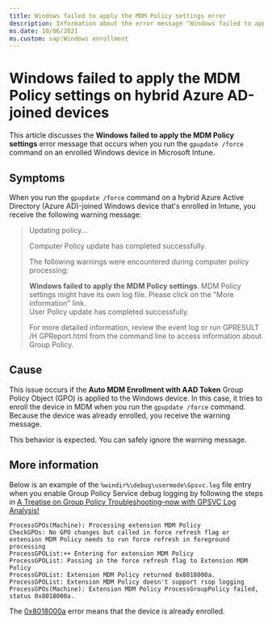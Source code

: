 ```yaml
---
title: Windows failed to apply the MDM Policy settings error
description: Information about the error message "Windows failed to apply the MDM Policy settings" when you force a Group Policy update on Intune-enrolled hybrid Azure AD-joined devices.
ms.date: 10/06/2021
ms.custom: sap:Windows enrollment
---
```


# Windows failed to apply the MDM Policy settings on hybrid Azure AD-joined devices

This article discusses the **Windows failed to apply the MDM Policy settings** error message that occurs when you run the `gpupdate /force` command on an enrolled Windows device in Microsoft Intune.

## Symptoms

When you run the `gpupdate /force` command on a hybrid Azure Active Directory (Azure AD)-joined Windows device that's enrolled in Intune, you receive the following warning message:

> Updating policy...
>
> Computer Policy update has completed successfully.
>
> The following warnings were encountered during computer policy processing:
>
> **Windows failed to apply the MDM Policy settings**. MDM Policy settings might have its own log file. Please click on the "More information" link.  
> User Policy update has completed successfully.
>
> For more detailed information, review the event log or run GPRESULT /H GPReport.html from the command line to access information about Group Policy.

## Cause

This issue occurs if the **Auto MDM Enrollment with AAD Token** Group Policy Object (GPO) is applied to the Windows device. In this case, it tries to enroll the device in MDM when you run the `gpupdate /force` command. Because the device was already enrolled, you receive the warning message.

This behavior is expected. You can safely ignore the warning message.

## More information

Below is an example of the `%windir%\debug\usermode\Gpsvc.log` file entry when you enable Group Policy Service debug logging by following the steps in [A Treatise on Group Policy Troubleshooting–now with GPSVC Log Analysis!](/archive/blogs/askds/a-treatise-on-group-policy-troubleshootingnow-with-gpsvc-log-analysis)

```output
ProcessGPOs(Machine): Processing extension MDM Policy  
CheckGPOs: No GPO changes but called in force refresh flag or extension MDM Policy needs to run force refresh in foreground processing  
ProcessGPOList:++ Entering for extension MDM Policy  
ProcessGPOList: Passing in the force refresh flag to Extension MDM Policy  
ProcessGPOList: Extension MDM Policy returned 0x8018000a.  
ProcessGPOList: Extension MDM Policy doesn't support rsop logging  
ProcessGPOs(Machine): Extension MDM Policy ProcessGroupPolicy failed, status 0x8018000a.
```

The [0x8018000a](/windows/win32/mdmreg/mdm-registration-constants) error means that the device is already enrolled.
